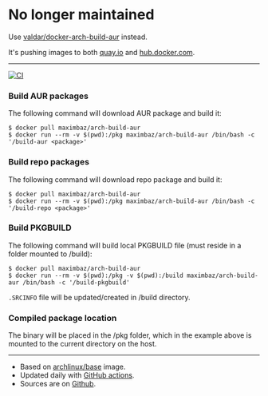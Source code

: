 # No longer maintained

Use [valdar/docker-arch-build-aur](https://github.com/valdar/docker-arch-build-aur) instead.

It's pushing images to both [quay.io](https://quay.io/repository/valdar/arch-build-aur) and [hub.docker.com](https://hub.docker.com/r/valdar/arch-build-aur).

---------------------------

[![CI](https://github.com/maximbaz/docker-arch-build-aur/actions/workflows/ci.yml/badge.svg)](https://github.com/maximbaz/docker-arch-build-aur/actions/workflows/ci.yml)

### Build AUR packages

The following command will download AUR package and build it:

```
$ docker pull maximbaz/arch-build-aur
$ docker run --rm -v $(pwd):/pkg maximbaz/arch-build-aur /bin/bash -c '/build-aur <package>'
```

### Build repo packages

The following command will download repo package and build it:

```
$ docker pull maximbaz/arch-build-aur
$ docker run --rm -v $(pwd):/pkg maximbaz/arch-build-aur /bin/bash -c '/build-repo <package>'
```

### Build PKGBUILD

The following command will build local PKGBUILD file (must reside in a folder mounted to /build):

```
$ docker pull maximbaz/arch-build-aur
$ docker run --rm -v $(pwd):/pkg -v $(pwd):/build maximbaz/arch-build-aur /bin/bash -c '/build-pkgbuild'
```

`.SRCINFO` file will be updated/created in /build directory.

### Compiled package location

The binary will be placed in the /pkg folder, which in the example above is mounted to the current directory on the host.

---

- Based on [archlinux/base](https://hub.docker.com/r/archlinux/base) image.
- Updated daily with [GitHub actions](https://github.com/maximbaz/docker-arch-build-aur/actions).
- Sources are on [Github](https://github.com/maximbaz/docker-arch-build-aur).
